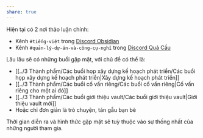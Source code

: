 ```yaml
---  
share: true  
---  
```

  
Hiện tại có 2 nơi thảo luận chính:  
- Kênh `#tiếng-việt` trong [Discord Obsidian](https://discord.gg/obsidianmd)  
- Kênh `#quản-lý-dự-án-và-công-cụ-nghĩ` trong [Discord Quả Cầu](https://discord.gg/ynvxH2K7Ct)   
  
Lâu lâu sẽ có những buổi gặp mặt, với chủ đề có thể là:  
- [[../3 Thành phẩm/Các buổi họp xây dựng kế hoạch phát triển/Các buổi họp xây dựng kế hoạch phát triển|Xây dựng kế hoạch phát triển]]  
- [[../3 Thành phẩm/Các buổi cố vấn riêng/Các buổi cố vấn riêng|Cố vấn riêng cho một ai đó]]  
- [[../3 Thành phẩm/Các buổi giới thiệu vault/Các buổi giới thiệu vault|Giới thiệu vault mới]]  
- Hoặc chỉ đơn giản là trò chuyện, tán gẫu bạn bè  
  
Thời gian diễn ra và hình thức gặp mặt sẽ tuỳ thuộc vào sự thống nhất của những người tham gia.